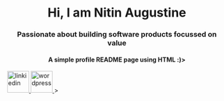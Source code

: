 <body>
<h1 align="center">Hi, I am Nitin Augustine</h1>
<h3 align="center">Passionate about building software products focussed on value</h3>
<h4 align="center">A simple profile README page using HTML :)></h4>
<a href="https://www.linkedin.com/in/nitinaugustine"><img src="https://banner2.cleanpng.com/20180518/yk/kisspng-computer-icons-linkedin-5aff0283a31f04.0344839015266617636682.jpg" alt="linkiedin" width="50" height="50">
</a>
<a href="https://www.nitinaugustine.wordpress.com"><img src="https://icon2.cleanpng.com/20180411/vcw/kisspng-web-development-wordpress-computer-icons-blog-web-development-5ace7745c2ec58.1702605415234803897984.png" alt="wordpress" width="50" height="50">
</a>>
</body>